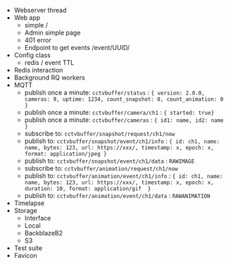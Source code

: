* Webserver thread
* Web app
    * simple /
    * Admin simple page
    * 401 error
    * Endpoint to get events /event/UUID/
* Config class
    * redis / event TTL
* Redis interaction
* Background RQ workers
* MQTT
    * publish once a minute: `cctvbuffer/status` : `{ version: 2.0.0, cameras: 9, uptime: 1234, count_snapshot: 0, count_animation: 0 }`
    * publish once a minute: `cctvbuffer/camera/ch1` : `{ started: true}`
    * publish once a minute: `cctvbuffer/cameras` : `{ id1: name, id2: name }`
    * subscribe to: `cctvbuffer/snapshot/request/ch1/now`
    * publish to: `cctvbuffer/snapshot/event/ch1/info` : `{ id: ch1, name: name, bytes: 123, url: https://xxx/, timestamp: x, epoch: x, format: application/jpeg }`
    * publish to: `cctvbuffer/snapshot/event/ch1/data` : `RAWIMAGE`
    * subscribe to: `cctvbuffer/animation/request/ch1/now`
    * publish to: `cctvbuffer/animation/event/ch1/info` : `{ id: ch1, name: name, bytes: 123, url: https://xxx/, timestamp: x, epoch: x, duration: 10, format: application/gif  }`
    * publish to: `cctvbuffer/animation/event/ch1/data` : `RAWANIMATION`
* Timelapse
* Storage
    * Interface
    * Local
    * BackblazeB2
    * S3
* Test suite
* Favicon